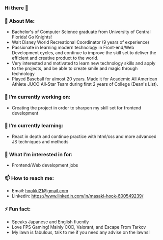 ### Hi there 👋

### 💬 About Me:

- Bachelor's of Computer Science graduate from University of Central Florida! Go Knights!
- Walt Disney World Recreational Coordinator (9 years of experience)
- Passionate in learning modern technology in Front-end/Web Development cycles, and continue to improve the skill set to deliver the efficient and creative product to the world.
- Very interested and motivated to learn new technology skills and apply to the projects, and be able to create smile and magic through technology
- Played Baseball for almost 20 years. Made it for Academic All American Athlete JUCO All-Star Team during first 2 years of College (Dean's List).

### 🔭 I’m currently working on:

- Creating the project in order to sharpen my skill set for frontend development

### 🌱 I’m currently learning:

- React in depth and continue practice with html/css and more advanced JS techniques and methods

### 👯 What I’m interested in for:

- Frontend/Web development jobs

### 📫 How to reach me:

- Email: hookkl21@gmail.com
- Linkedin: https://www.linkedin.com/in/masaki-hook-600549239/

### ⚡ Fun fact:

- Speaks Japanese and English fluently
- Love FPS Gaming! Mainly COD, Valorant, and Escape From Tarkov
- My lawn is fabulous, talk to me if you need any advise on the lawns!
